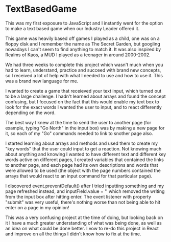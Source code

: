 # TextBasedGame

This was my first exposure to JavaScript and I instantly went for the option to make a text based game when our Industry Leader offered it.

This game was heavily based off games I played as a child, one was on a floppy disk and I remember the name as The Secret Garden, but googling nowadays I can't seem to find anything to match it. It was also inspired by Realms of Kaos, a MUD I played as a teenager in around 2000-2002.

We had three weeks to complete this project which wasn't much when you had to learn, understand, practice and succeed with brand new concepts, so I received a lot of help with what I needed to use and how to use it. This was a brand new language for me. 

I wanted to create a game that receieved your text input, which turned out to be a large challenge. I hadn't learned about arrays and found the concept confusing, but I focused on the fact that this would enable my text box to look for the exact words I wanted the user to input, and to react differently depending on the word.

The best way I knew at the time to send the user to another page (for example, typing "Go North" in the input box) was by making a new page for it, so each of my "Go" commands needed to link to snother page also.

I started learning about arrays and methods and used them to create my "key words" that the user could input to get a reaction. Not knowing much about anything and knowing I wanted to have different text and different key words active on different pages, I created variables that contained the links to another page, and each page had its own descriptions and words that were allowed to be used (the object with the page numbers contained the arrays that would react to an input command for that particular page).

I discovered event.preventDefault() after I tried inputting something and my page refreshed instead, and inputField.value = '' which removed the writing from the input box after hitting enter. The event listener with property "submit" was very useful, there's nothing worse than not being able to hit enter on a page in my opinion!

This was a very confusing project at the time of doing, but looking back on it I have a much greater understanding of what was being done, as well as an idea on what could be done better. I vow to re-do this project in React and improve on all the things I didn't know how to fix at the time.

